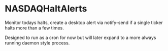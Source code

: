 # NASDAQHaltAlerts

Monitor todays halts, create a desktop alert via notify-send if a single ticker halts more than a few times. 

Designed to run as a cron for now but will later expand to a more always running daemon style process.
